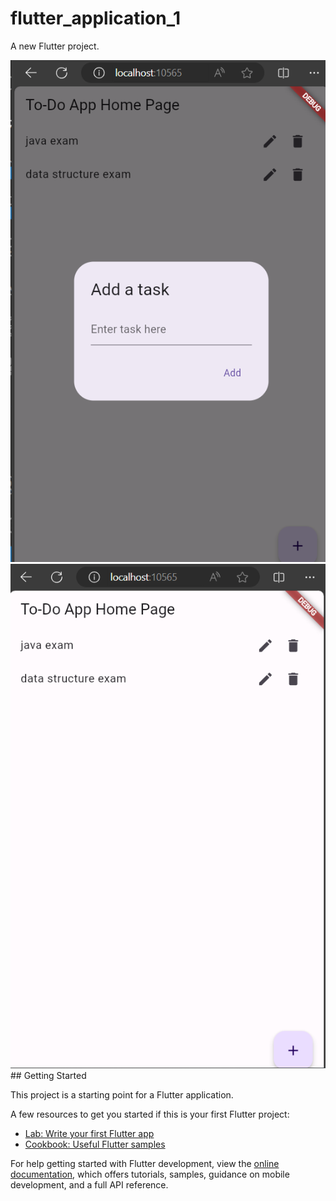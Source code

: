 # flutter_application_1

A new Flutter project.

<img src="https://github.com/prodhan2/flutter_application_1/blob/main/Screenshot%202024-05-15%20123947.png" alt="todo app">
<img src="https://github.com/prodhan2/flutter_application_1/blob/main/Screenshot%202024-05-15%20123011.png" alt="todo app">
## Getting Started

This project is a starting point for a Flutter application.

A few resources to get you started if this is your first Flutter project:

- [Lab: Write your first Flutter app](https://docs.flutter.dev/get-started/codelab)
- [Cookbook: Useful Flutter samples](https://docs.flutter.dev/cookbook)

For help getting started with Flutter development, view the
[online documentation](https://docs.flutter.dev/), which offers tutorials,
samples, guidance on mobile development, and a full API reference.
